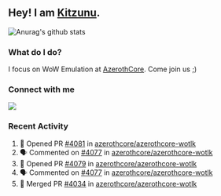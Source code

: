 ## Hey! I am [Kitzunu](https://Github.com/Kitzunu).

![Anurag's github stats](https://github-readme-stats.kitzunu.vercel.app/api?username=Kitzunu&show_icons=true)

### What do I do?

I focus on WoW Emulation at [AzerothCore](https://Github.com/AzerothCore). Come join us ;)

### Connect with me
[![](https://img.shields.io/badge/AzerothCore%20Discord-Connect%20with%20me!-green)](https://discord.com/invite/gkt4y2x)

### Recent Activity

<!--START_SECTION:activity-->
1. 💪 Opened PR [#4081](https://github.com/azerothcore/azerothcore-wotlk/pull/4081) in [azerothcore/azerothcore-wotlk](https://github.com/azerothcore/azerothcore-wotlk)
2. 🗣 Commented on [#4077](https://github.com/azerothcore/azerothcore-wotlk/issues/4077) in [azerothcore/azerothcore-wotlk](https://github.com/azerothcore/azerothcore-wotlk)
3. 💪 Opened PR [#4079](https://github.com/azerothcore/azerothcore-wotlk/pull/4079) in [azerothcore/azerothcore-wotlk](https://github.com/azerothcore/azerothcore-wotlk)
4. 🗣 Commented on [#4077](https://github.com/azerothcore/azerothcore-wotlk/issues/4077) in [azerothcore/azerothcore-wotlk](https://github.com/azerothcore/azerothcore-wotlk)
5. 🎉 Merged PR [#4034](https://github.com/azerothcore/azerothcore-wotlk/pull/4034) in [azerothcore/azerothcore-wotlk](https://github.com/azerothcore/azerothcore-wotlk)
<!--END_SECTION:activity-->
